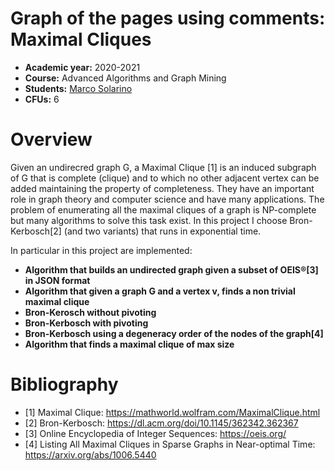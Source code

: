 # Graph of the pages using comments: Maximal Cliques

- **Academic year:** 2020-2021
- **Course:** Advanced Algorithms and Graph Mining
- **Students:** [Marco Solarino](https://github.com/MarcoSolarino)
- **CFUs:** 6

# Overview
Given an undirecred graph G, a Maximal Clique [1] is an induced subgraph of G that is complete (clique) and to which no other adjacent vertex can be added maintaining the property of completeness. They have an important role in graph theory and computer science and have many applications. The problem of enumerating all the maximal cliques of a graph is NP-complete but many algorithms to solve this task exist. In this project I choose Bron-Kerbosch[2] (and two variants) that runs in exponential time.

In particular in this project are implemented:
- **Algorithm that builds an undirected graph given a subset of OEIS®[3] in JSON format**
- **Algorithm that given a graph G and a vertex v, finds a non trivial maximal clique**
- **Bron-Kerosch without pivoting**
- **Bron-Kerbosch with pivoting**
- **Bron-Kerbosch using a degeneracy order of the nodes of the graph[4]**
- **Algorithm that finds a maximal clique of max size**

# Bibliography
- [1] Maximal Clique: https://mathworld.wolfram.com/MaximalClique.html
- [2] Bron-Kerbosch: https://dl.acm.org/doi/10.1145/362342.362367
- [3] Online Encyclopedia of Integer Sequences: https://oeis.org/
- [4] Listing All Maximal Cliques in Sparse Graphs in Near-optimal Time: https://arxiv.org/abs/1006.5440
